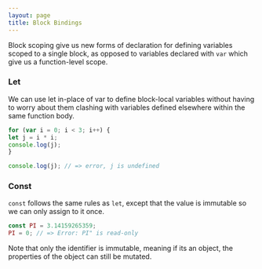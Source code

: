 ```yaml
---
layout: page
title: Block Bindings
---
```


Block scoping give us new forms of declaration for defining variables scoped to
a single block, as opposed to variables declared with `var` which give us
a function-level scope.

### Let

We can use let in-place of var to define block-local variables without having
to worry about them clashing with variables defined elsewhere within the same
function body.

```javascript
for (var i = 0; i < 3; i++) {
let j = i * i;
console.log(j);
}

console.log(j); // => error, j is undefined
```

### Const

`const` follows the same rules as `let`, except that the value is immutable so
we can only assign to it once.

```javascript
const PI = 3.14159265359;
PI = 0; // => Error: PI" is read-only
```

Note that only the identifier is immutable, meaning if its an object, the
properties of the object can still be mutated.

